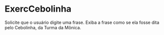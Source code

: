 # ExercCebolinha
Solicite que o usuário digite uma frase. Exiba a frase como se ela fosse dita pelo Cebolinha, da Turma da Mônica.
